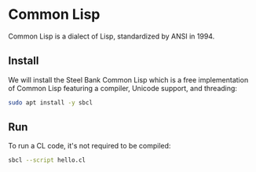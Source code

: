 # Common Lisp
Common Lisp is a dialect of Lisp, standardized by ANSI in 1994.

## Install
We will install the Steel Bank Common Lisp which is a free implementation of Common Lisp featuring a compiler, Unicode support, and threading:

```bash
sudo apt install -y sbcl
```

## Run
To run a CL code, it's not required to be compiled:

```bash
sbcl --script hello.cl
```


